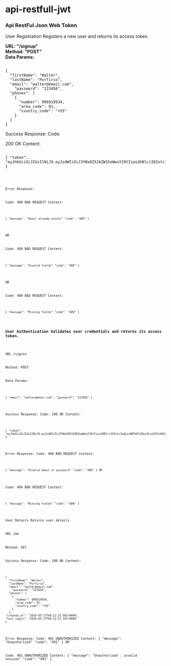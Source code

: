 # api-restfull-jwt
<h3>Api RestFul Json Web Token</h3>

User Registration Registers a new user and returns its access token.

<strong>URL: "/signup"</strong><br>
<strong>Method: "POST"</strong><br>
<strong>Data Params:</strong><br>

<pre><code>
{
  "firstName": "Walter",
  "lastName": "Porfirio",
  "email": "walter@email.com",
	"password": "123456",
  "phones": [
    {
      "number": 996919934,
      "area_code": 81,
      "country_code": "+55"
    }
  ]
}
</code></pre>

Success Response: Code:

200 OK Content:

<pre>
<code>
{ "token": "eyJhbGciOiJIUzI1NiJ9.eyJzdWIiOiJ3YWx0ZXJAZW1haWwuY29tIiwidXNlciI6IntcImZpcnN0TmFtZVwiOlwiV2FsdGVyXCIsXCJsYXN0TmFtZVwiOlwiUG9yZmlyaW9cIixcImVtYWlsXCI6XCJ3YWx0ZXJAZW1haWwuY29tXCIsXCJwaG9uZXNcIjpbe1wibnVtYmVyXCI6OTk2OTE5OTM0LFwiYXJlYV9jb2RlXCI6ODEsXCJjb3VudHJ5X2NvZGVcIjpcIis1NVwifV0sXCJjcmVhdGVkX2F0XCI6MTYwOTg4ODM3NDYyNSxcImxhc3RfbG9naW5cIjoxNjA5ODg4NTQ4MTMzfSIsImlhdCI6MTYwOTg4ODU0OCwiZXhwIjoxNjA5ODg4NjA4fQ.2ldy_tClnybHSbF3xIPEKwurhP_oc3nEoQft87sG744" }
<code>
</pre>


Error Response:

Code: 400 BAD REQUEST Content: 

<pre><code>
{ "message": "Email already exists" "code": "400" }
</code></pre>

OR

Code: 400 BAD REQUEST Content: 

<pre><code>
{ "message": "Invalid fields" "code": "400" } 
</code></pre>

OR

Code: 400 BAD REQUEST Content: 

<pre><code>
{ "message": "Missing fields" "code": "400" }
</code></pre>

<h3>User Authentication Validates user credentials and returns its access token.</h3>

URL /signin

Method: POST

Data Params: 

<pre><code>
{ "email": "walter@email.com", "password": "123456" }
</code></pre>

Success Response: Code: 200 OK Content: 

<pre><code>
{ "token": "eyJhbGciOiJIUzI1NiJ9.eyJzdWIiOiJ3YWx0ZXJAZW1haWwuY29tIiwidXNlciI6IntcImZpcnN0TmFtZVwiOlwiV2FsdGVyXCIsXCJsYXN0TmFtZVwiOlwiUG9yZmlyaW9cIixcImVtYWlsXCI6XCJ3YWx0ZXJAZW1haWwuY29tXCIsXCJwaG9uZXNcIjpbe1wibnVtYmVyXCI6OTk2OTE5OTM0LFwiYXJlYV9jb2RlXCI6ODEsXCJjb3VudHJ5X2NvZGVcIjpcIis1NVwifV0sXCJjcmVhdGVkX2F0XCI6MTYwOTg4ODM3NDYyNSxcImxhc3RfbG9naW5cIjoxNjA5ODg4NTQ4MTMzfSIsImlhdCI6MTYwOTg4ODU0OCwiZXhwIjoxNjA5ODg4NjA4fQ.2ldy_tClnybHSbF3xIPEKwurhP_oc3nEoQft87sG744" }
</code></pre>

Error Response: Code: 400 BAD REQUEST Content: 

<pre><code>
{ "message": "Invalid email or password" "code": "400" } OR
</code></pre>

Code: 400 BAD REQUEST Content: 

<pre><code>
{ "message": "Missing fields" "code": "400" }
</code></pre>

User Details Returns user details.

URL /me

Method: GET

Success Response: Code: 200 OK Content: 

<pre><code>
{
  "firstName": "Walter",
  "lastName": "Porfirio",
  "email": "walter@email.com",
	"password": "123456",
  "phones": [
    {
      "number": 996919934,
      "area_code": 81,
      "country_code": "+55"
    }
  ],
"created_at": "2019-05-17T04:12:27.081+0000",
"last_login": "2019-05-17T04:12:27.107+0000"
}
</code></pre>

Error Response: Code: 401 UNAUTHORIZED Content: { "message": "Unauthorized" "code": "401" } OR

Code: 401 UNAUTHORIZED Content: { "message": "Unauthorized - invalid session" "code": "401" }
































